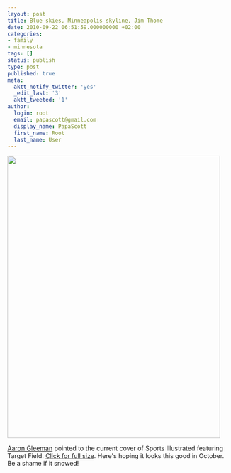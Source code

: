 ```yaml
---
layout: post
title: Blue skies, Minneapolis skyline, Jim Thome
date: 2010-09-22 06:51:59.000000000 +02:00
categories:
- family
- minnesota
tags: []
status: publish
type: post
published: true
meta:
  aktt_notify_twitter: 'yes'
  _edit_last: '3'
  aktt_tweeted: '1'
author:
  login: root
  email: papascott@gmail.com
  display_name: PapaScott
  first_name: Root
  last_name: User
---
```

<p><a href="http://www.papascott.de/wordpress/wp-content/uploads/2010/09/jim-thome-si-cover.jpeg"><img src="http://www.papascott.de/wordpress/wp-content/uploads/2010/09/jim-thome-si-cover-480.jpeg" alt="" title="jim-thome-si-cover-480" width="480" height="635" class="alignnone size-full wp-image-3792" /></a></p>
<p><a href="http://aarongleeman.com/2010/09/22/twins-notes-al-central-champs-they-gone/">Aaron Gleeman</a> pointed to the current cover of Sports Illustrated featuring Target Field. <a href="http://www.papascott.de/wordpress/wp-content/uploads/2010/09/jim-thome-si-cover.jpeg">Click for full size</a>. Here's hoping it looks this good in October. Be a shame if it snowed!</p>
